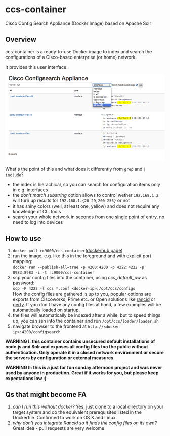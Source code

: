 # ccs-container
Cisco Config Search Appliance (Docker Image) based on Apache Solr

## Overview
ccs-container is a ready-to-use Docker image to index and search the configurations of a Cisco-based enterprise (or home) network. 

It provides this user interface:

![Screenshot](https://raw.githubusercontent.com/rc9000/ccs-container/master/doc/img/screenshot.png "Screenshot")

What's the point of this and what does it differently from `grep` and `| include`? 

 * the index is hierachical, so you can search for configuration items only in e.g. interfaces 
 * the *don't match substring* option allows to control wether `192.168.1.2` will turn up results for `192.168.1.{20-29,200-255}` or not
 * it has shiny colors (well, at least one, yellow) and does not require any knowledge of CLI tools
 * search your whole network in seconds from one single point of entry, no need to log into devices

## How to use

 1. `docker pull rc9000/ccs-container`([dockerhub page](https://registry.hub.docker.com/u/rc9000/ccs-container/))<br>
 2. run the image, e.g. like this in the foreground and with explicit port mapping:<br> `docker run --publish-all=true -p 4200:4200 -p 4222:4222 -p 8983:8983 -i -t rc9000/ccs-container`<br>
 3. scp your config files into the container, using *ccs_default_pw* as password:<br> `scp -P 4222 -l ccs *.conf <docker-ip>:/opt/ccs/configs`<br>How the config files are gathered is up to you, popular options are exports from Ciscoworks, Prime etc. or Open solutions like [rancid](http://www.shrubbery.net/rancid/) or [gerty](https://github.com/ssinyagin/gerty). If you don't have any config files at hand, a few examples will be automatically loaded on startup.<br>
 4. the files will automatically be indexed after a while, but to speed things up, you can ssh into the container and run `/opt/ccs/loader/loader.sh`<br>
 5. navigate browser to the frontend at `http://<docker-ip>:4200/configsearch`
 
__WARNING I: this container contains unsecured default installations of node.js and Solr and exposes all config files too the public without authentication. Only operate it in a closed network environment or secure the servers by configuration or external measures.__

__WARNING II: this is a just for fun sunday afternoon project and was never used by anyone in production. Great if it works for you, but please keep expectations low :)__


## Qs that might become FA

 1. *can I run this without docker?* Yes, just clone to a local directory on your target system and do the equivalent prerequisites listed in the Dockerfile. Confirmed to work on OS X and Linux.
 2. *why don't you integrate Rancid so it finds the config files on its own?* Great idea - pull requests are very welcome.


 
 
